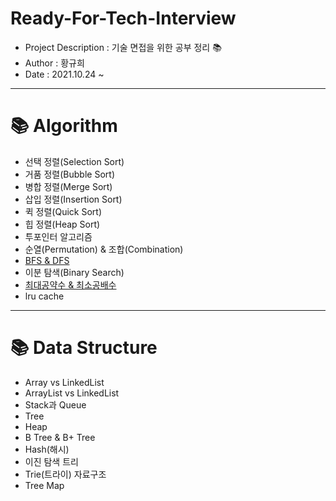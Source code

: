# Ready-For-Tech-Interview  
* Project Description : 기술 면접을 위한 공부 정리 📚️
* Author : 황규희  
* Date : 2021.10.24 ~  
------------------------------------------------
# 📚️ Algorithm 
* 선택 정렬(Selection Sort)
* 거품 정렬(Bubble Sort)
* 병합 정렬(Merge Sort)
* 삽입 정렬(Insertion Sort)
* 퀵 정렬(Quick Sort)
* 힙 정렬(Heap Sort)
* 투포인터 알고리즘
* 순열(Permutation) & 조합(Combination)
* [BFS & DFS](https://github.com/hiheehee/Ready-For-Tech-Interview/blob/main/Algorithm/BFS%20%26%20DFS.md)
* 이분 탐색(Binary Search)
* [최대공약수 & 최소공배수](https://github.com/hiheehee/Ready-For-Tech-Interview/blob/main/Algorithm/GCD%20%26%20LCM.md)
* lru cache
------------------------------------------------
# 📚️ Data Structure
* Array vs LinkedList
* ArrayList vs LinkedList
* Stack과 Queue
* Tree
* Heap
* B Tree & B+ Tree
* Hash(해시)
* 이진 탐색 트리
* Trie(트라이) 자료구조
* Tree Map
